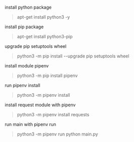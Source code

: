install python package
> apt-get install python3 -y

install pip package
> apt-get install python3-pip

upgrade pip setuptools wheel
> python3 -m pip install --upgrade pip setuptools wheel

install module pipenv
> python3 -m pip install pipenv

run pipenv install
> python3 -m pipenv install

install request module with pipenv
> python3 -m pipenv install requests

run main with pipenv run
> python3 -m pipenv run python main.py